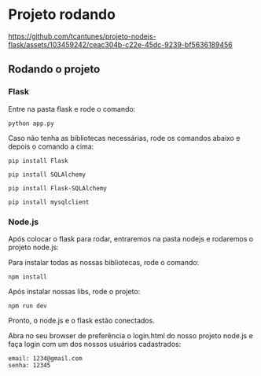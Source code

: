 # Projeto rodando

https://github.com/tcantunes/projeto-nodejs-flask/assets/103459242/ceac304b-c22e-45dc-9239-bf5636189456

## Rodando o projeto

### Flask

Entre na pasta flask e rode o comando:

```
python app.py
```

Caso não tenha as bibliotecas necessárias, rode os comandos abaixo e depois o comando a cima:

```
pip install Flask
```

```
pip install SQLAlchemy
```

```
pip install Flask-SQLAlchemy
```

```
pip install mysqlclient
```

### Node.js

Após colocar o flask para rodar, entraremos na pasta nodejs e rodaremos o projeto node.js:

Para instalar todas as nossas bibliotecas, rode o comando:

```
npm install
```

Após instalar nossas libs, rode o projeto:

```
npm run dev
```

Pronto, o node.js e o flask estão conectados. 

Abra no seu browser de preferência o login.html do nosso projeto node.js e faça login com um dos nossos usuários cadastrados:

```
email: 1234@gmail.com
senha: 12345
```


